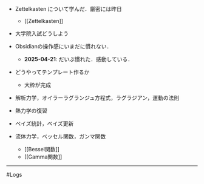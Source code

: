 - Zettelkasten について学んだ．厳密には昨日
	- [[Zettelkasten]]
- 大学院入試どうしよう
- Obsidianの操作感にいまだに慣れない．
	- **2025-04-21**: だいぶ慣れた．感動している．
- どうやってテンプレート作るか
	- 大枠が完成

- 解析力学，オイラーラグランジュ方程式，ラグラジアン，運動の法則
- 熱力学の復習
- ベイズ統計，ベイズ更新
- 流体力学，ベッセル関数，ガンマ関数
	- [[Bessel関数]]
	- [[Gamma関数]]
---
#Logs 